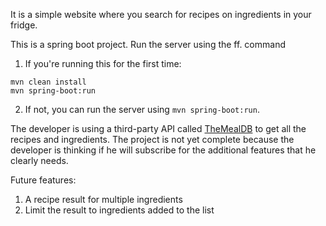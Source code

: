 It is a simple website where you search for recipes on ingredients in your fridge.

This is a spring boot project. Run the server using the ff. command
1. If you're running this for the first time:
```
mvn clean install
mvn spring-boot:run
```
2. If not, you can run the server using `mvn spring-boot:run`.

The developer is using a third-party API called [TheMealDB](https://www.themealdb.com/) to get all the recipes and ingredients. The project is not yet complete because the developer is thinking if he will subscribe for the additional features that he clearly needs.

Future features:

1. A recipe result for multiple ingredients
2. Limit the result to ingredients added to the list
